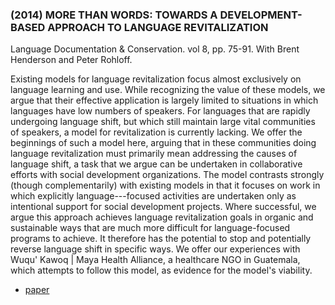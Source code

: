 ### (2014) MORE THAN WORDS: TOWARDS A DEVELOPMENT-BASED APPROACH TO LANGUAGE REVITALIZATION ###

Language Documentation & Conservation. vol 8, pp. 75-91. With Brent Henderson and Peter Rohloff.

Existing models for language revitalization focus almost exclusively on language learning and use. While recognizing the value of these models, we argue that their effective application is largely limited to situations in which languages have low numbers of speakers. For languages that are rapidly undergoing language shift, but which still maintain large vital communities of speakers, a model for revitalization is currently lacking. We offer the beginnings of such a model here, arguing that in these communities doing language revitalization must primarily mean addressing the causes of language shift, a task that we argue can be undertaken in collaborative efforts with social development organizations. The model contrasts strongly (though complementarily) with existing models in that it focuses on work in which explicitly language---focused activities are undertaken only as intentional support for social development projects. Where successful, we argue this approach achieves language revitalization goals in organic and sustainable ways that are much more difficult for language-focused programs to achieve. It therefore has the potential to stop and potentially reverse language shift in specific ways. We offer our experiences with Wuqu' Kawoq | Maya Health Alliance, a healthcare NGO in Guatemala, which attempts to follow this model, as evidence for the model's viability.

+ [paper](/resources/papers/morethanwords.pdf)
